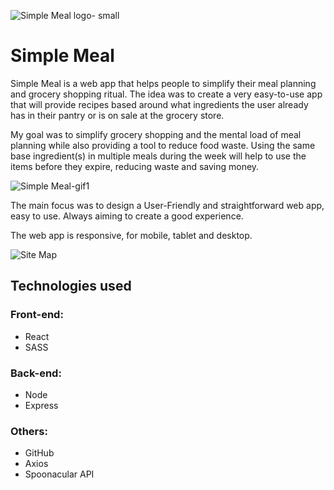 ![Simple Meal logo- small](https://user-images.githubusercontent.com/34225929/162877655-428effb2-1a2f-425d-aba1-3e4dc6082a0b.png)



# Simple Meal

Simple Meal is a web app that helps people to simplify their meal planning and grocery shopping ritual. The idea was to create a very easy-to-use app that will provide recipes based around what ingredients the user already has in their pantry or is on sale at the grocery store.

My goal was to simplify grocery shopping and the mental load of meal planning while also providing a tool to reduce food waste. Using the same base ingredient(s) in multiple meals during the week will help to use the items before they expire, reducing waste and saving money.


![Simple Meal-gif1](https://user-images.githubusercontent.com/34225929/162876920-5fe340dd-ef44-47f0-b8fb-7260110c6be1.gif)


The main focus was to design a User-Friendly and straightforward web app,  easy to use. Always aiming to create a good experience.

The web app is responsive, for mobile, tablet and desktop.

![Site Map](https://user-images.githubusercontent.com/34225929/163482109-bf891d39-fe36-447e-80a7-8a246e44865e.jpg)

## Technologies used

### Front-end:
- React
- SASS

### Back-end:
- Node
- Express

### Others:
- GitHub
- Axios
- Spoonacular API





